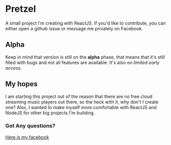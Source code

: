 # Pretzel
A small project I'm creating with ReactJS. If you'd like to contribute, you can either open a github issue or message me privately on Facebook.

## Alpha
Keep in mind that version is still on the **alpha** phase, that means that it's still filled with bugs and not all features are available. It's also on *limited early access*.

## My hopes
I am starting this project out of the reason that there are no free cloud streaming music players out there, so the heck with it, why don't I create one? Also, I wanted to make myself more comfortable with ReactJS and NodeJS for other big projects I'm building.

### Got Any questions?
[Here is my facebook](https://www.facebook.com/lonelyaff)